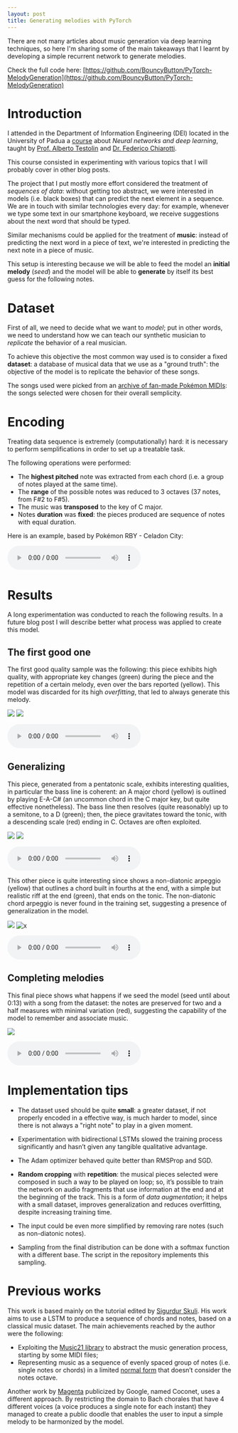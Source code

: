 ```yaml
---
layout: post
title: Generating melodies with PyTorch
---
```


There are not many articles about music generation via deep learning techniques, so here I'm sharing some of the main takeaways that I learnt by developing a simple recurrent network to generate melodies.

Check the full code here: [https://github.com/BouncyButton/PyTorch-MelodyGeneration](https://github.com/BouncyButton/PyTorch-MelodyGeneration)

# Introduction

I attended in the Department of Information Engineering (DEI) located in the University of Padua a [course](https://didattica.unipd.it/off/2019/LM/IN/IN2371/005PD/INP9086459/N0) about *Neural networks and deep learning*, taught by [Prof. Alberto Testolin](https://didattica.unipd.it/off/2019/LM/IN/IN2371/005PD/INP9086459/N0) and [Dr. Federico Chiarotti](https://www.dei.unipd.it/persona/EB99502C0B5BC54A2F2AFF873027AD4E).

This course consisted in experimenting with various topics that I will probably cover in other blog posts.

The project that I put mostly more effort considered the treatment of *sequences of data*: without getting too abstract, we were interested in models (i.e. black boxes) that can predict the next element in a sequence. We are in touch with similar technologies every day: for example, whenever we type some text in our smartphone keyboard, we receive suggestions about the next word that should be typed.

Similar mechanisms could be applied for the treatment of **music**: instead of predicting the next word in a piece of text, we're interested in predicting the next note in a piece of music.

This setup is interesting because we will be able to feed the model an **initial melody** (*seed*) and the model will be able to **generate** by itself its best guess for the following notes.   

# Dataset

First of all, we need to decide what we want to *model*; put in other words, we need to understand how we can teach our synthetic musician to *replicate* the behavior of a real musician.

To achieve this objective the most common way used is to consider a fixed **dataset**: a database of musical data that we use as a "ground truth": the objective of the model is to replicate the behavior of these songs.

The songs used were picked from an [archive of fan-made Pokémon MIDIs](https://drive.google.com/drive/u/0/folders/1C1mRfK0XVaeUo7nOHnKsZs5wHZua89Fx): the songs selected were chosen for their overall semplicity.


# Encoding
Treating data sequence is extremely (computationally) hard: it is necessary to perform semplifications in order to set up a treatable task.

The following operations were performed:

* The **highest pitched** note was extracted from each chord (i.e. a group of notes played at the same time).
* The **range** of the possible notes was reduced to 3 octaves (37 notes, from F#2 to F#5).
* The music was **transposed** to the key of C major.
* Notes **duration** was **fixed**: the pieces produced are sequence of notes with equal duration. 


Here is an example, based by Pokémon RBY - Celadon City:

<audio controls>
  <source src="https://bouncybutton.github.io/content/midi/musicgen1/midi%20inputs/Pokemon RedBlueYellow - Celadon City.ogg" type="audio/ogg">
</audio>

# Results

A long experimentation was conducted to reach the following results. In a future blog post I will describe better what process was applied to create this model.


## The first good one
The first good quality sample was the following: this piece exhibits high quality, with appropriate key changes (green) during the piece and the repetition of a certain melody, even over the bars reported (yellow). This model was discarded for its high *overfitting*, that led to always generate this melody.

![](https://bouncybutton.github.io/images/music/figure_2_1.png)
![](https://bouncybutton.github.io/images/music/figure_2_2.png)

<audio controls>
  <source src="https://bouncybutton.github.io/content/midi/musicgen1/midi%20outputs/figure2_cut.ogg" type="audio/ogg">
</audio>

## Generalizing
This piece, generated from a pentatonic scale, exhibits interesting qualities, in particular the bass line is coherent: an A major chord (yellow) is outlined by playing E-A-C# (an uncommon chord in the C major key, but quite effective nonetheless). The bass line then resolves (quite reasonably) up to a semitone, to a D (green); then, the piece gravitates toward the tonic, with a descending scale (red) ending in C. Octaves are often exploited.

![](https://bouncybutton.github.io/images/music/figure_3_1.png)
![](https://bouncybutton.github.io/images/music/figure_3_2.png)

<audio controls>
  <source src="https://bouncybutton.github.io/content/midi/musicgen1/midi%20outputs/figure3_cut.ogg" type="audio/ogg">
</audio>

This other piece is quite interesting since shows a non-diatonic arpeggio (yellow) that outlines a chord built in fourths at the end, with a simple but realistic riff at the end (green), that ends on the tonic. The non-diatonic chord arpeggio is never found in the training set, suggesting a presence of generalization in the model.

![](https://bouncybutton.github.io/images/music/figure_4_1.png)
![x](https://bouncybutton.github.io/images/music/figure_4_2.png)

<audio controls>
  <source src="https://bouncybutton.github.io/content/midi/musicgen1/midi%20outputs/figure4_cut.ogg" type="audio/ogg">
</audio>

## Completing melodies

This final piece shows what happens if we seed the model (seed until about 0:13) with a song from the dataset: the notes are preserved for two and a half measures with minimal variation (red), suggesting the capability of the model to remember and associate music. 

![](https://bouncybutton.github.io/images/music/figure_5_1.png)

<audio controls>
  <source src="https://bouncybutton.github.io/content/midi/musicgen1/midi%20outputs/figure5.ogg" type="audio/ogg">
</audio>

# Implementation tips

* The dataset used should be quite **small**: a greater dataset, if not properly encoded in a effective way, is much harder to model, since there is not always a "right note" to play in a given moment.

* Experimentation with bidirectional LSTMs slowed the training process significantly and hasn’t given any tangible qualitative advantage.

* The Adam optimizer behaved quite better than RMSProp and SGD.

*	**Random cropping** with **repetition**: the musical pieces selected were composed in such a way to be played on loop; so, it’s possible to train the network on audio fragments that use information at the end and at the beginning of the track. This is a form of *data augmentation*; it helps with a small dataset, improves generalization and reduces overfitting, despite increasing training time. 

* The input could be even more simplified by removing rare notes (such as non-diatonic notes).

* Sampling from the final distribution can be done with a softmax function with a different base. The script in the repository implements this sampling.

# Previous works

This work is based mainly on the tutorial edited by
[Sigurdur Skuli](https://towardsdatascience.com/how-to-generatemusic-using-a-lstm-neural-network-in-keras-68786834d4c5). His work aims to use a LSTM to produce a sequence of chords and notes, based on a classical music dataset. 
The main achievements reached by the author were the following:

* Exploiting the [Music21 library](https://web.mit.edu/music21/) to abstract the music generation process, starting by some MIDI files;
* Representing music as a sequence of evenly spaced group of notes (i.e. single notes or chords) in a limited [normal form](https://web.mit.edu/music21/doc/moduleReference/moduleChord.html#music21.chord.Chord.normalOrder) that doesn’t consider the notes octave.

Another work by [Magenta](https://www.google.com/doodles/celebrating-johannsebastian-bach) publicized by Google, named Coconet, uses a different approach. By restricting the domain to Bach chorales that have 4 different voices (a voice produces a single note for each instant) they managed to create a public doodle that enables the user to input a simple melody to be harmonized by the model. 


